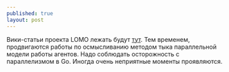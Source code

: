 ```yaml
---
published: true
layout: post
---
```


Вики-статьи проекта LOMO лежать будут [тут](https://github.com/kpmy/lomo/wiki).
Тем временем, продвигаются работы по осмысливанию методом тыка параллельной модели работы агентов. Надо соблюдать осторожность с параллелизмом в Go. Иногда очень неприятные моменты проявляются.